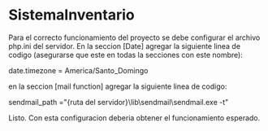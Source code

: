 # SistemaInventario
Para el correcto funcionamiento del proyecto se debe configurar el archivo php.ini del servidor.
En la seccion [Date] agregar la siguiente linea de codigo (asegurarse que este en todas la secciones con este nombre):

  date.timezone = America/Santo_Domingo

en la seccion [mail function] agregar la siguiente linea de codigo:

  sendmail_path ="{ruta del servidor}\lib\sendmail\sendmail.exe -t"

Listo. Con esta configuracion deberia obtener el funcionamiento esperado.
